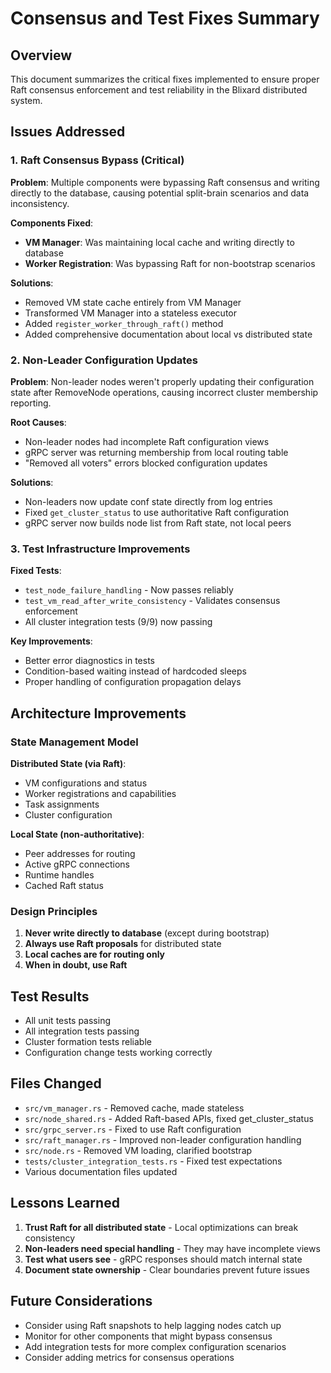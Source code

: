 # Consensus and Test Fixes Summary

## Overview
This document summarizes the critical fixes implemented to ensure proper Raft consensus enforcement and test reliability in the Blixard distributed system.

## Issues Addressed

### 1. Raft Consensus Bypass (Critical)
**Problem**: Multiple components were bypassing Raft consensus and writing directly to the database, causing potential split-brain scenarios and data inconsistency.

**Components Fixed**:
- **VM Manager**: Was maintaining local cache and writing directly to database
- **Worker Registration**: Was bypassing Raft for non-bootstrap scenarios

**Solutions**:
- Removed VM state cache entirely from VM Manager
- Transformed VM Manager into a stateless executor
- Added `register_worker_through_raft()` method
- Added comprehensive documentation about local vs distributed state

### 2. Non-Leader Configuration Updates
**Problem**: Non-leader nodes weren't properly updating their configuration state after RemoveNode operations, causing incorrect cluster membership reporting.

**Root Causes**:
- Non-leader nodes had incomplete Raft configuration views
- gRPC server was returning membership from local routing table
- "Removed all voters" errors blocked configuration updates

**Solutions**:
- Non-leaders now update conf state directly from log entries
- Fixed `get_cluster_status` to use authoritative Raft configuration
- gRPC server now builds node list from Raft state, not local peers

### 3. Test Infrastructure Improvements
**Fixed Tests**:
- `test_node_failure_handling` - Now passes reliably
- `test_vm_read_after_write_consistency` - Validates consensus enforcement
- All cluster integration tests (9/9) now passing

**Key Improvements**:
- Better error diagnostics in tests
- Condition-based waiting instead of hardcoded sleeps
- Proper handling of configuration propagation delays

## Architecture Improvements

### State Management Model
**Distributed State (via Raft)**:
- VM configurations and status
- Worker registrations and capabilities
- Task assignments
- Cluster configuration

**Local State (non-authoritative)**:
- Peer addresses for routing
- Active gRPC connections
- Runtime handles
- Cached Raft status

### Design Principles
1. **Never write directly to database** (except during bootstrap)
2. **Always use Raft proposals** for distributed state
3. **Local caches are for routing only**
4. **When in doubt, use Raft**

## Test Results
- All unit tests passing
- All integration tests passing
- Cluster formation tests reliable
- Configuration change tests working correctly

## Files Changed
- `src/vm_manager.rs` - Removed cache, made stateless
- `src/node_shared.rs` - Added Raft-based APIs, fixed get_cluster_status
- `src/grpc_server.rs` - Fixed to use Raft configuration
- `src/raft_manager.rs` - Improved non-leader configuration handling
- `src/node.rs` - Removed VM loading, clarified bootstrap
- `tests/cluster_integration_tests.rs` - Fixed test expectations
- Various documentation files updated

## Lessons Learned
1. **Trust Raft for all distributed state** - Local optimizations can break consistency
2. **Non-leaders need special handling** - They may have incomplete views
3. **Test what users see** - gRPC responses should match internal state
4. **Document state ownership** - Clear boundaries prevent future issues

## Future Considerations
- Consider using Raft snapshots to help lagging nodes catch up
- Monitor for other components that might bypass consensus
- Add integration tests for more complex configuration scenarios
- Consider adding metrics for consensus operations